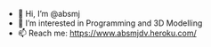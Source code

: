 - 👋 Hi, I’m @absmj
- 👀 I’m interested in Programming and 3D Modelling
- 📫 Reach me:  https://www.absmjdv.heroku.com/

<!---
absmj/absmj is a ✨ special ✨ repository because its `README.md` (this file) appears on your GitHub profile.
You can click the Preview link to take a look at your changes.
--->
